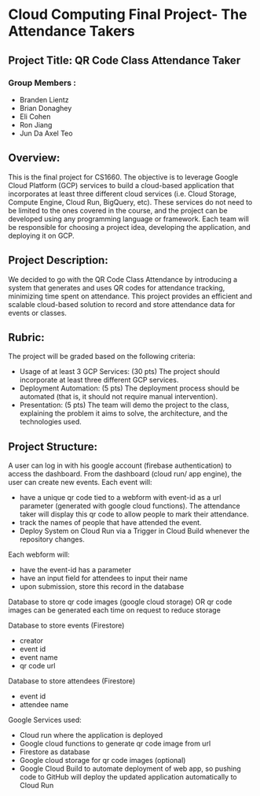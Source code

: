 # Cloud Computing Final Project- The Attendance Takers
## Project Title: QR Code Class Attendance Taker
### Group Members :
 - Branden Lientz
 - Brian Donaghey
 - Eli Cohen
 - Ron Jiang
 - Jun Da Axel Teo
 ## Overview:
 This is the final project for CS1660. The objective is to leverage Google Cloud Platform (GCP) services to build a
 cloud-based application that incorporates at least three different cloud services (i.e. Cloud Storage, Compute Engine,
 Cloud Run, BigQuery, etc). These services do not need to be limited to the ones covered in the course, and the
 project can be developed using any programming language or framework.
 Each team will be responsible for choosing a project idea, developing the application, and deploying it on GCP.
## Project Description:
 We decided to go with the QR Code Class Attendance by introducing a system that generates and uses QR codes for
 attendance tracking, minimizing time spent on attendance. This project provides an efficient and scalable
 cloud-based solution to record and store attendance data for events or classes.
 ## Rubric:
 The project will be graded based on the following criteria:
 - Usage of at least 3 GCP Services: (30 pts) The project should incorporate at least three different GCP services.
 - Deployment Automation: (5 pts) The deployment process should be automated (that is, it should not require manual
 intervention).
 - Presentation: (5 pts) The team will demo the project to the class, explaining the problem it aims to solve, the
 architecture, and the technologies used.
## Project Structure:
 A user can log in with his google account (firebase authentication) to access the dashboard.
 From the dashboard (cloud run/ app engine), the user can create new events.
 Each event will:
 - have a unique qr code tied to a webform with event-id as a url parameter (generated with google cloud functions).
 The attendance taker will display this qr code to allow people to mark their attendance.
 - track the names of people that have attended the event.
 - Deploy System on Cloud Run via a Trigger in Cloud Build whenever the repository changes.

Each webform will:
 - have the event-id has a parameter
 - have an input field for attendees to input their name
 - upon submission, store this record in the database
 
Database to store qr code images (google cloud storage) OR qr code images can be generated each time on request to reduce storage

Database to store events (Firestore)
 - creator
 - event id
 - event name
 - qr code url

Database to store attendees (Firestore)
 - event id
 - attendee name

Google Services used:
 - Cloud run where the application is deployed
 - Google cloud functions to generate qr code image from url
 - Firestore as database
 - Google cloud storage for qr code images (optional)
 - Google Cloud Build to automate deployment of web app, so pushing code to GitHub will deploy the updated application
 automatically to Cloud Run
